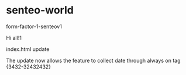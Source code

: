 # senteo-world
form-factor-1-senteov1

Hi all!1

index.html update

The update now allows the feature to collect date through always on tag {3432-32432432}

